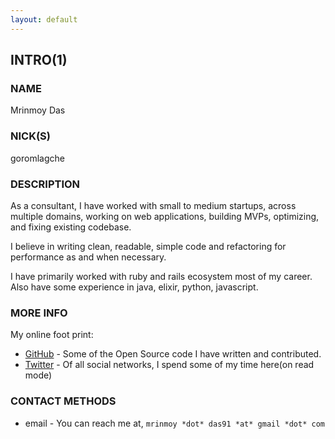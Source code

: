 ```yaml
---
layout: default
---
```


## INTRO(1)

### NAME

Mrinmoy Das

### NICK(S)

goromlagche

### DESCRIPTION

As a consultant, I have worked with small to medium startups, across multiple domains, working on web applications, building MVPs, optimizing, and fixing existing codebase.

I believe in writing clean, readable, simple code and refactoring for performance as and when necessary.

I have primarily worked with ruby and rails ecosystem most of my career. Also have some experience in java, elixir, python, javascript.

### MORE INFO

My online foot print:
- [GitHub](https://github.com/goromlagche) - Some of the Open Source code I have written and contributed.
- [Twitter](https://twitter.com/goromlagche) - Of all social networks, I spend some of my time here(on read mode)

### CONTACT METHODS

- email - You can reach me at,  `mrinmoy *dot* das91 *at* gmail *dot* com`

